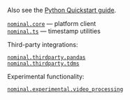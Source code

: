 Also see the [Python Quickstart guide](https://docs.nominal.io/core/sdk/python-client/quickstart).

[`nominal.core`](./core.md) — platform client<br/>
[`nominal.ts`](./ts.md) — timestamp utilities<br/>

Third-party integrations:

[`nominal.thirdparty.pandas`](./thirdparty/pandas.md)<br/>
[`nominal.thirdparty.tdms`](./thirdparty/tdms.md)

Experimental functionality:

[`nominal.experimental.video_processing`](./experimental/video_processing.md)<br/>

<!--
  Eventually we can use `summary` over `filters` when it moves from Sponsors only to GA:
  https://mkdocstrings.github.io/python/usage/configuration/members/#summary
-->
